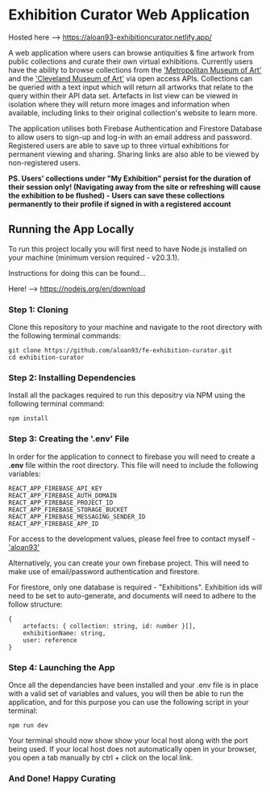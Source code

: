 # Exhibition Curator Web Application

Hosted here --> https://aloan93-exhibitioncurator.netlify.app/

A web application where users can browse antiquities & fine artwork from public collections and curate their own virtual exhibitions. Currently users have the ability to browse collections from the ['Metropolitan Museum of Art'](https://metmuseum.github.io/) and the ['Cleveland Museum of Art'](https://openaccess-api.clevelandart.org/) via open access APIs. Collections can be queried with a text input which will return all artworks that relate to the query within their API data set. Artefacts in list view can be viewed in isolation where they will return more images and information when available, including links to their original collection's website to learn more.

The application utilises both Firebase Authentication and Firestore Database to allow users to sign-up and log-in with an email address and password. Registered users are able to save up to three virtual exhibitions for permanent viewing and sharing. Sharing links are also able to be viewed by non-registered users.

**PS. Users' collections under "My Exhibition" persist for the duration of their session only! (Navigating away from the site or refreshing will cause the exhibition to be flushed) -**
**Users can save these collections permanently to their profile if signed in with a registered account**

## Running the App Locally

To run this project locally you will first need to have Node.js installed on your machine (minimum version required - v20.3.1).

Instructions for doing this can be found...

Here! --> https://nodejs.org/en/download

### Step 1: Cloning

Clone this repository to your machine and navigate to the root directory with the following terminal commands:

```
git clone https://github.com/aloan93/fe-exhibition-curator.git
cd exhibition-curator
```

### Step 2: Installing Dependencies

Install all the packages required to run this depositry via NPM using the following terminal command:

```
npm install
```

### Step 3: Creating the '.env' File

In order for the application to connect to firebase you will need to create a **.env** file within the root directory. This file will need to include the following variables:

```
REACT_APP_FIREBASE_API_KEY
REACT_APP_FIREBASE_AUTH_DOMAIN
REACT_APP_FIREBASE_PROJECT_ID
REACT_APP_FIREBASE_STORAGE_BUCKET
REACT_APP_FIREBASE_MESSAGING_SENDER_ID
REACT_APP_FIREBASE_APP_ID
```

For access to the development values, please feel free to contact myself - ['aloan93'](https://github.com/aloan93)

Alternatively, you can create your own firebase project. This will need to make use of email/password authentication and firestore.

For firestore, only one database is required - "Exhibitions". Exhibition ids will need to be set to auto-generate, and documents will need to adhere to the follow structure:

```
{
    artefacts: { collection: string, id: number }[],
    exhibitionName: string,
    user: reference
}
```

### Step 4: Launching the App

Once all the dependancies have been installed and your .env file is in place with a valid set of variables and values, you will then be able to run the application, and for this purpose you can use the following script in your terminal:

```
npm run dev
```

Your terminal should now show show your local host along with the port being used. If your local host does not automatically open in your browser, you open a tab manually by ctrl + click on the local link.

### And Done! Happy Curating
